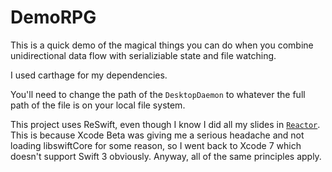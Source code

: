 # DemoRPG

This is a quick demo of the magical things you can do when you combine unidirectional data flow with serializiable state and file watching.

I used carthage for my dependencies.

You'll need to change the path of the `DesktopDaemon` to whatever the full path of the file is on your local file system.

This project uses ReSwift, even though I know I did all my slides in [`Reactor`](https://github.com/jarsen/Reactor). This is because Xcode Beta was giving me a serious headache and not loading libswiftCore for some reason, so I went back to Xcode 7 which doesn't support Swift 3 obviously. Anyway, all of the same principles apply.
